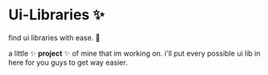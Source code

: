 # Ui-Libraries ✨
find ui libraries with ease. 🎇

a little ✨ **project** ✨ of mine that im working on. i'll put every possible ui lib in here for you guys to get way easier. 
